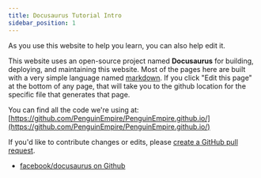 ```yaml
---
title: Docusaurus Tutorial Intro
sidebar_position: 1
---
```


<!-- # Tutorial Intro -->

<!-- Let's discover **Docusaurus in less than 5 minutes**. -->

As you use this website to help you learn, you can also help edit it. 

This website uses an open-source project named **Docusaurus** for building, deploying, and maintaining this website. Most of the pages here are built with a very simple language named [markdown](/docs/learn-to-code/markdown). If you click "Edit this page" at the bottom of any page, that will take you to the github location for the specific file that generates that page.

You can find all the code we're using at:
[https://github.com/PenguinEmpire/PenguinEmpire.github.io/](https://github.com/PenguinEmpire/PenguinEmpire.github.io/)

If you'd like to contribute changes or edits, please [create a GitHub pull request](https://docs.github.com/en/pull-requests/collaborating-with-pull-requests/proposing-changes-to-your-work-with-pull-requests/creating-a-pull-request). 

- [facebook/docusaurus on Github](https://github.com/facebook/docusaurus)

<!-- Get started by **creating a new site**.

Or **try Docusaurus immediately** with **[docusaurus.new](https://docusaurus.new)**.

### What you'll need

- [Node.js](https://nodejs.org/en/download/) version 16.14 or above:
  - When installing Node.js, you are recommended to check all checkboxes related to dependencies.

## Generate a new site

Generate a new Docusaurus site using the **classic template**.

The classic template will automatically be added to your project after you run the command:

```bash
npm init docusaurus@latest my-website classic
```

You can type this command into Command Prompt, Powershell, Terminal, or any other integrated terminal of your code editor.

The command also installs all necessary dependencies you need to run Docusaurus.

## Start your site

Run the development server:

```bash
cd my-website
npm run start
```

The `cd` command changes the directory you're working with. In order to work with your newly created Docusaurus site, you'll need to navigate the terminal there.

The `npm run start` command builds your website locally and serves it through a development server, ready for you to view at http://localhost:3000/.

Open `docs/intro.md` (this page) and edit some lines: the site **reloads automatically** and displays your changes. -->
